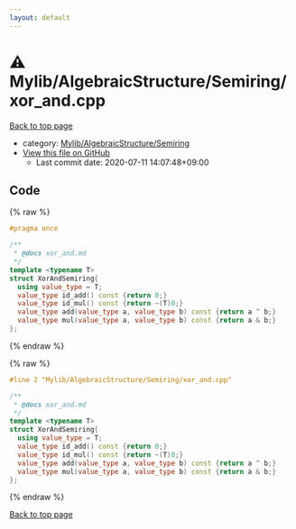 ```yaml
---
layout: default
---
```


<!-- mathjax config similar to math.stackexchange -->
<script type="text/javascript" async
  src="https://cdnjs.cloudflare.com/ajax/libs/mathjax/2.7.5/MathJax.js?config=TeX-MML-AM_CHTML">
</script>
<script type="text/x-mathjax-config">
  MathJax.Hub.Config({
    TeX: { equationNumbers: { autoNumber: "AMS" }},
    tex2jax: {
      inlineMath: [ ['$','$'] ],
      processEscapes: true
    },
    "HTML-CSS": { matchFontHeight: false },
    displayAlign: "left",
    displayIndent: "2em"
  });
</script>

<script type="text/javascript" src="https://cdnjs.cloudflare.com/ajax/libs/jquery/3.4.1/jquery.min.js"></script>
<script src="https://cdn.jsdelivr.net/npm/jquery-balloon-js@1.1.2/jquery.balloon.min.js" integrity="sha256-ZEYs9VrgAeNuPvs15E39OsyOJaIkXEEt10fzxJ20+2I=" crossorigin="anonymous"></script>
<script type="text/javascript" src="../../../../assets/js/copy-button.js"></script>
<link rel="stylesheet" href="../../../../assets/css/copy-button.css" />


# :warning: Mylib/AlgebraicStructure/Semiring/xor_and.cpp

<a href="../../../../index.html">Back to top page</a>

* category: <a href="../../../../index.html#3df95940e092844fc072dd50b6844b29">Mylib/AlgebraicStructure/Semiring</a>
* <a href="{{ site.github.repository_url }}/blob/master/Mylib/AlgebraicStructure/Semiring/xor_and.cpp">View this file on GitHub</a>
    - Last commit date: 2020-07-11 14:07:48+09:00




## Code

<a id="unbundled"></a>
{% raw %}
```cpp
#pragma once

/**
 * @docs xor_and.md
 */
template <typename T>
struct XorAndSemiring{
  using value_type = T;
  value_type id_add() const {return 0;}
  value_type id_mul() const {return ~(T)0;}
  value_type add(value_type a, value_type b) const {return a ^ b;}
  value_type mul(value_type a, value_type b) const {return a & b;}
};


```
{% endraw %}

<a id="bundled"></a>
{% raw %}
```cpp
#line 2 "Mylib/AlgebraicStructure/Semiring/xor_and.cpp"

/**
 * @docs xor_and.md
 */
template <typename T>
struct XorAndSemiring{
  using value_type = T;
  value_type id_add() const {return 0;}
  value_type id_mul() const {return ~(T)0;}
  value_type add(value_type a, value_type b) const {return a ^ b;}
  value_type mul(value_type a, value_type b) const {return a & b;}
};


```
{% endraw %}

<a href="../../../../index.html">Back to top page</a>

